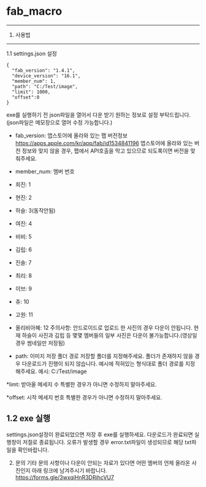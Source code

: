 # fab_macro
-----------
1. 사용법
-----------
1.1 settings.json 설정
```
{
  "fab_version": "1.4.1",
  "device_version": "16.1",
  "member_num": 1,
  "path": "C:/Test/image",
  "limit": 1000,
  "offset":0
}
```
exe를 실행하기 전 json파일을 열어서 다운 받기 원하는 정보로 설정 부탁드립니다.(json파일은 메모장으로 열어 수정 가능합니다.)

* fab_version: 앱스토어에 올라와 있는 팹 버전정보
<https://apps.apple.com/kr/app/fab/id1534841196>
앱스토어에 올라와 있는 버전 정보와 맞지 않을 경우, 팹에서 API호출을 막고 있으므로 되도록이면 버전을 맞춰주세요.

* member_num: 멤버 번호
 * 희진: 1
 * 현진: 2
 * 하슬: 3(동작안됨)
 * 여진: 4
 * 비비: 5
 * 김립: 6
 * 진솔: 7
 * 최리: 8
 * 이브: 9
 * 츄: 10
 * 고원: 11
 * 올리비아혜: 12
 주의사항: 안드로이드로 업로드 한 사진의 경우 다운이 안됩니다. 현재 하슬이 사진과 김립 등 몇몇 멤버들의 일부 사진은 다운이 불가능합니다.(영상일 경우 썸네일만 저장됨)

* path: 이미지 저장 폴더 경로
저장할 폴더를 지정해주세요. 폴더가 존재하지 않을 경우 다운로드가 진행이 되지 않습니다. 예시에 적혀있는 형식대로 폴더 경로를 지정해주세요.
예시: C:/Test/image

*limt: 받아올 메세지 수
특별한 경우가 아니면 수정하지 말아주세요.

*offset: 시작 메세지 번호
특별한 경우가 아니면 수정하지 말아주세요.

1.2 exe 실행
--------------
settings.json설정이 완료되었으면 저장 후 exe를 실행하세요. 다운로드가 완료되면 실행창이 저절로 종료됩니다.
오류가 발생할 경우 error.txt파일이 생성되므로 해당 txt파일을 확인바랍니다.


2. 문의
기타 문의 사항이나 
다운이 안되는 자료가 있다면 어떤 멤버의 언제 올라온 사진인지 아래 링크에 남겨주시기 바랍니다.
<https://forms.gle/3wxqiHnR3DRihcVU7>
